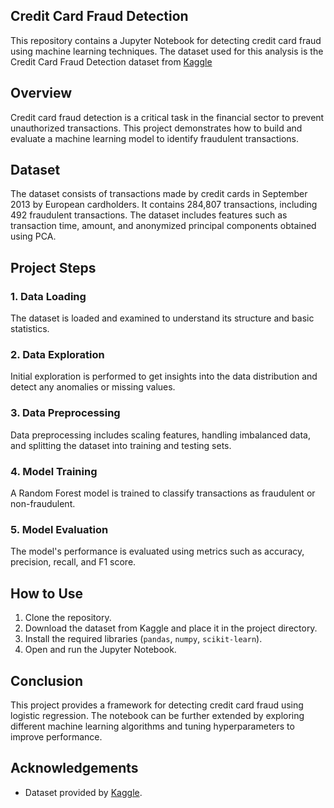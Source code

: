 ## Credit Card Fraud Detection

This repository contains a Jupyter Notebook for detecting credit card fraud using machine learning techniques. The dataset used for this analysis is the Credit Card Fraud Detection dataset from [Kaggle](https://www.kaggle.com/mlg-ulb/creditcardfraud) 

## Overview

Credit card fraud detection is a critical task in the financial sector to prevent unauthorized transactions. This project demonstrates how to build and evaluate a machine learning model to identify fraudulent transactions.

## Dataset

The dataset consists of transactions made by credit cards in September 2013 by European cardholders. It contains 284,807 transactions, including 492 fraudulent transactions. The dataset includes features such as transaction time, amount, and anonymized principal components obtained using PCA.

## Project Steps

### 1. Data Loading
The dataset is loaded and examined to understand its structure and basic statistics.

### 2. Data Exploration
Initial exploration is performed to get insights into the data distribution and detect any anomalies or missing values.

### 3. Data Preprocessing
Data preprocessing includes scaling features, handling imbalanced data, and splitting the dataset into training and testing sets.

### 4. Model Training
A Random Forest model is trained to classify transactions as fraudulent or non-fraudulent.

### 5. Model Evaluation
The model's performance is evaluated using metrics such as accuracy, precision, recall, and F1 score.

## How to Use

1. Clone the repository.
2. Download the dataset from Kaggle and place it in the project directory.
3. Install the required libraries (`pandas`, `numpy`, `scikit-learn`).
4. Open and run the Jupyter Notebook.

## Conclusion

This project provides a framework for detecting credit card fraud using logistic regression. The notebook can be further extended by exploring different machine learning algorithms and tuning hyperparameters to improve performance.

## Acknowledgements

- Dataset provided by [Kaggle](https://www.kaggle.com/mlg-ulb/creditcardfraud).
